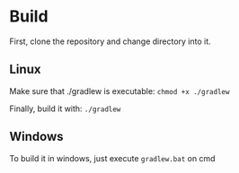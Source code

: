 # Build

First, clone the repository and change directory into it.

## Linux

Make sure that ./gradlew is executable:
`chmod +x ./gradlew`


Finally, build it with:
`./gradlew`

## Windows
To build it in windows, just execute `gradlew.bat` on cmd